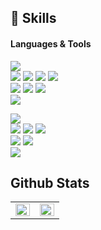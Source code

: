 ## 💪 Skills 
#### Languages & Tools
<p>
  <img src="https://img.shields.io/badge/Java-007396?style=flat-square&amp;logo=Java&amp;logoColor=white">
  <br>
  <img src="https://img.shields.io/badge/Javascript-F7DF1E?style=flat-square&amp;logo=Javascript&amp;logoColor=black">
  <img src="https://img.shields.io/badge/Vue.js-4FC08D?style=flat-square&amp;logo=vue.js&amp;logoColor=white">
  <img src="https://img.shields.io/badge/Jquery-0769AD?style=flat-square&amp;logo=jquery&amp;logoColor=white">
  <img src="https://img.shields.io/badge/React-61DAFB?style=flat-square&logo=react&logoColor=black">
  <br>
  <img src="https://img.shields.io/badge/HTML5-E34F26?style=flat-square&logo=HTML5&logoColor=white"/>
  <img src="https://img.shields.io/badge/CSS3-1572B6?style=flat-square&amp;logo=CSS3&amp;logoColor=white">
  <img src="https://img.shields.io/badge/Bootstrap-7952B3?style=flat-square&logo=bootstrap&logoColor=white">
  <br>
  <img src="https://img.shields.io/badge/Spring-6DB33F?style=flat-square&amp;logo=Spring&amp;logoColor=white">
</p>

<p>
  <img src="https://img.shields.io/badge/Github-181717?style=flat-square&amp;logo=github&amp;logoColor=white">
  <br>
  <img src="https://img.shields.io/badge/Visual studio code-007ACC?style=flat-square&amp;logo=visualstudiocode&amp;logoColor=white">
  <img src="https://img.shields.io/badge/Eclipse IDE-2C2255?style=flat-square&amp;logo=eclipseide&amp;logoColor=white">
  <img src="https://img.shields.io/badge/IntelliJ IDEA-000000?style=flat-square&amp;logo=intellijidea&amp;logoColor=white">
  <br>
  <img src="https://img.shields.io/badge/Microsoft sql server-CC2927?style=flat-square&amp;logo=microsoftsqlserver&amp;logoColor=black">
  <img src="https://img.shields.io/badge/Oracle-F80000?style=flat-square&amp;logo=oracle&amp;logoColor=white">
  <br>
  <img src="https://img.shields.io/badge/Apache tomcat-F8DC75?style=flat-square&amp;logo=apachetomcat&amp;logoColor=black">  
</p>



## Github Stats  
<table><tr><td valign="top" width="50%">
<img src="https://github-readme-stats.vercel.app/api?username=hodokim&show_icons=true&count_private=true&hide_border=true" align="left" style="width: 100%" />
</td><td valign="top" width="50%">
<img src="https://github-readme-stats.vercel.app/api/top-langs/?username=hodokim&hide_border=true&layout=compact" align="left" style="width: 100%" />
</td></tr></table>  
<br/> 
